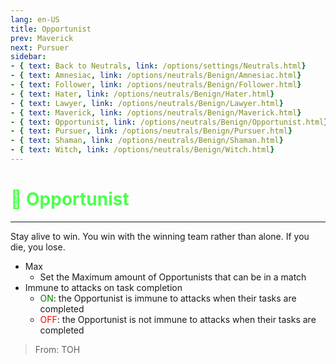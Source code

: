 ```yaml
---
lang: en-US
title: Opportunist
prev: Maverick
next: Pursuer
sidebar:
- { text: Back to Neutrals, link: /options/settings/Neutrals.html}
- { text: Amnesiac, link: /options/neutrals/Benign/Amnesiac.html}
- { text: Follower, link: /options/neutrals/Benign/Follower.html}
- { text: Hater, link: /options/neutrals/Benign/Hater.html}
- { text: Lawyer, link: /options/neutrals/Benign/Lawyer.html}
- { text: Maverick, link: /options/neutrals/Benign/Maverick.html}
- { text: Opportunist, link: /options/neutrals/Benign/Opportunist.html}
- { text: Pursuer, link: /options/neutrals/Benign/Pursuer.html}
- { text: Shaman, link: /options/neutrals/Benign/Shaman.html}
- { text: Witch, link: /options/neutrals/Benign/Witch.html}
---
```


# <font color="#4dff4d">🤑 <b>Opportunist</b></font> <Badge text="Benign" type="tip" vertical="middle"/>
---

Stay alive to win. You win with the winning team rather than alone. If you die, you lose.
* Max
  * Set the Maximum amount of Opportunists that can be in a match
* Immune to attacks on task completion
  * <font color=green>ON</font>: the Opportunist is immune to attacks when their tasks are completed
  * <font color=red>OFF</font>: the Opportunist is not immune to attacks when their tasks are completed

> From: TOH